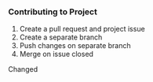 ### Contributing to Project
1. Create a pull request and project issue
2. Create a separate branch
3. Push changes on separate branch
4. Merge on issue closed

Changed
